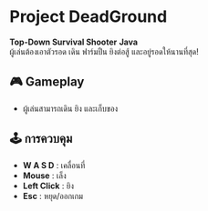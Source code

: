 # Project DeadGround

**Top-Down Survival Shooter**  **Java**  
ผู้เล่นต้องเอาตัวรอด
เดิน ฟาร์มปืน ยิงต่อสู้ และอยู่รอดให้นานที่สุด!

## 🎮 Gameplay
- ผู้เล่นสามารถเดิน ยิง และเก็บของ

## 🕹️ การควบคุม
- **W A S D** : เคลื่อนที่
- **Mouse** : เล็ง
- **Left Click** : ยิง
- **Esc** : หยุด/ออกเกม
